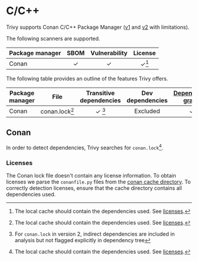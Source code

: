 # C/C++

Trivy supports Conan C/C++ Package Manager ([v1][conanV1] and [v2][conanV2] with limitations).

The following scanners are supported.

| Package manager | SBOM | Vulnerability | License |
|-----------------|:----:|:-------------:|:-------:|
| Conan           |  ✓   |       ✓       |  ✓[^1]  |

The following table provides an outline of the features Trivy offers.

| Package manager | File           | Transitive dependencies | Dev dependencies | [Dependency graph][dependency-graph] | Position |
|-----------------|----------------|:-----------------------:|:----------------:|:------------------------------------:|:--------:|
| Conan           | conan.lock[^1] |            ✓ [^3]       |     Excluded     |                  ✓                   |    ✓     |

## Conan
In order to detect dependencies, Trivy searches for `conan.lock`[^1].

[conanV1]: https://docs.conan.io/1/index.html
[conanV2]: https://docs.conan.io/2/

### Licenses
The Conan lock file doesn't contain any license information.
To obtain licenses we parse the `conanfile.py` files from the [conan cache directory][conan-cache-dir].
To correctly detection licenses, ensure that the cache directory contains all dependencies used.

[conan-cache-dir]: https://docs.conan.io/1/mastering/custom_cache.html
[dependency-graph]: ../../configuration/reporting.md#show-origins-of-vulnerable-dependencies

[^1]: The local cache should contain the dependencies used. See [licenses](#licenses).
[^2]: `conan.lock` is default name. To scan a custom filename use [file-patterns](../../configuration/skipping.md#file-patterns).
[^3]: For `conan.lock` in version 2, indirect dependencies are included in analysis but not flagged explicitly in dependency tree
